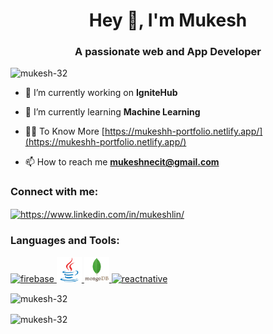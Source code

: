 <h1 align="center">Hey 👋, I'm Mukesh</h1>
<h3 align="center">A passionate web and App Developer</h3>

<p align="left"> <img src="https://komarev.com/ghpvc/?username=mukesh-32&label=Profile%20views&color=0e75b6&style=flat" alt="mukesh-32" /> </p>

- 🔭 I’m currently working on **IgniteHub**

- 🌱 I’m currently learning **Machine Learning**

- 👨‍💻 To Know More [https://mukeshh-portfolio.netlify.app/](https://mukeshh-portfolio.netlify.app/)

- 📫 How to reach me **mukeshnecit@gmail.com**

<h3 align="left">Connect with me:</h3>
<p align="left">
<a href="https://linkedin.com/in/https://www.linkedin.com/in/mukeshlin/" target="blank"><img align="center" src="https://raw.githubusercontent.com/rahuldkjain/github-profile-readme-generator/master/src/images/icons/Social/linked-in-alt.svg" alt="https://www.linkedin.com/in/mukeshlin/" height="30" width="40" /></a>
</p>

<h3 align="left">Languages and Tools:</h3>
<p align="left"> <a href="https://firebase.google.com/" target="_blank" rel="noreferrer"> <img src="https://www.vectorlogo.zone/logos/firebase/firebase-icon.svg" alt="firebase" width="40" height="40"/> </a> <a href="https://www.java.com" target="_blank" rel="noreferrer"> <img src="https://raw.githubusercontent.com/devicons/devicon/master/icons/java/java-original.svg" alt="java" width="40" height="40"/> </a> <a href="https://www.mongodb.com/" target="_blank" rel="noreferrer"> <img src="https://raw.githubusercontent.com/devicons/devicon/master/icons/mongodb/mongodb-original-wordmark.svg" alt="mongodb" width="40" height="40"/> </a> <a href="https://reactnative.dev/" target="_blank" rel="noreferrer"> <img src="https://reactnative.dev/img/header_logo.svg" alt="reactnative" width="40" height="40"/> </a> </p>

<p><img align="center" src="https://github-readme-stats.vercel.app/api/top-langs?username=mukesh-32&show_icons=true&locale=en&layout=compact" alt="mukesh-32" /></p>

<p><img align="center" src="https://github-readme-streak-stats.herokuapp.com/?user=mukesh-32&" alt="mukesh-32" /></p>
